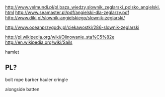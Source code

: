 http://www.velmundi.pl/pl,baza_wiedzy,slownik_zeglarski_polsko_angielski.html
http://www.seamaster.pl/pdf/angielski-dla-zeglarzy.pdf
http://www.diki.pl/slownik-angielskiego/slownik-zeglarski/

http://www.oceanprzygody.pl/ciekawostki/286-slownik-zeglarski

http://pl.wikipedia.org/wiki/Olinowanie_sta%C5%82e
http://en.wikipedia.org/wiki/Sails

hamlet


PL?
----
bolt rope
barber hauler 
cringle

alongside
batten